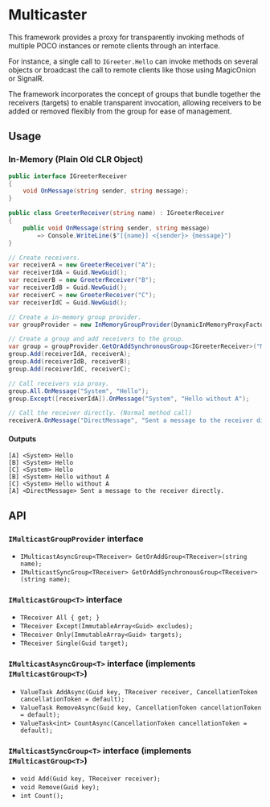 # Multicaster

This framework provides a proxy for transparently invoking methods of multiple POCO instances or remote clients through an interface.

For instance, a single call to `IGreeter.Hello` can invoke methods on several objects or broadcast the call to remote clients like those using MagicOnion or SignalR.

The framework incorporates the concept of groups that bundle together the receivers (targets) to enable transparent invocation, allowing receivers to be added or removed flexibly from the group for ease of management.

## Usage
### In-Memory (Plain Old CLR Object)
```csharp
public interface IGreeterReceiver
{
    void OnMessage(string sender, string message);
}

public class GreeterReceiver(string name) : IGreeterReceiver
{
    public void OnMessage(string sender, string message)
        => Console.WriteLine($"[{name}] <{sender}> {message}")
}
```

```csharp
// Create receivers.
var receiverA = new GreeterReceiver("A");
var receiverIdA = Guid.NewGuid();
var receiverB = new GreeterReceiver("B");
var receiverIdB = Guid.NewGuid();
var receiverC = new GreeterReceiver("C");
var receiverIdC = Guid.NewGuid();

// Create a in-memory group provider.
var groupProvider = new InMemoryGroupProvider(DynamicInMemoryProxyFactory.Instance);

// Create a group and add receivers to the group.
var group = groupProvider.GetOrAddSynchronousGroup<IGreeterReceiver>("MyGroup");
group.Add(receiverIdA, receiverA);
group.Add(receiverIdB, receiverB);
group.Add(receiverIdC, receiverC);

// Call receivers via proxy.
group.All.OnMessage("System", "Hello");
group.Except([receiverIdA]).OnMessage("System", "Hello without A");

// Call the receiver directly. (Normal method call)
receiverA.OnMessage("DirectMessage", "Sent a message to the receiver directly.");
```

#### Outputs
```
[A] <System> Hello
[B] <System> Hello
[C] <System> Hello
[B] <System> Hello without A
[C] <System> Hello without A
[A] <DirectMessage> Sent a message to the receiver directly.
```

## API
### `IMulticastGroupProvider` interface
- `IMulticastAsyncGroup<TReceiver> GetOrAddGroup<TReceiver>(string name);`
- `IMulticastSyncGroup<TReceiver> GetOrAddSynchronousGroup<TReceiver>(string name);`

### `IMulticastGroup<T>` interface
- `TReceiver All { get; }`
- `TReceiver Except(ImmutableArray<Guid> excludes);`
- `TReceiver Only(ImmutableArray<Guid> targets);`
- `TReceiver Single(Guid target);`

### `IMulticastAsyncGroup<T>` interface (implements `IMulticastGroup<T>`)
- `ValueTask AddAsync(Guid key, TReceiver receiver, CancellationToken cancellationToken = default);`
- `ValueTask RemoveAsync(Guid key, CancellationToken cancellationToken = default);`
- `ValueTask<int> CountAsync(CancellationToken cancellationToken = default);`

### `IMulticastSyncGroup<T>` interface (implements `IMulticastGroup<T>`)
- `void Add(Guid key, TReceiver receiver);`
- `void Remove(Guid key);`
- `int Count();`